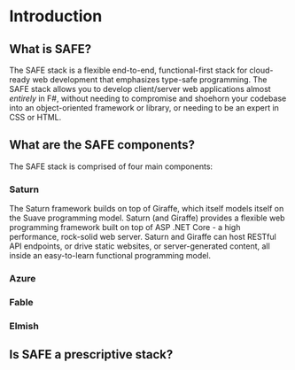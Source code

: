 # Introduction

## What is SAFE?
The SAFE stack is a flexible end-to-end, functional-first stack for cloud-ready web development that emphasizes type-safe programming. The SAFE stack allows you to develop client/server web applications almost *entirely* in F#, without needing to compromise and shoehorn your codebase into an object-oriented framework or library, or needing to be an expert in CSS or HTML.

## What are the SAFE components?
The SAFE stack is comprised of four main components:

### Saturn
The Saturn framework builds on top of Giraffe, which itself models itself on the Suave programming model. Saturn (and Giraffe) provides a flexible web programming framework built on top of ASP .NET Core - a high performance, rock-solid web server. Saturn and Giraffe can host RESTful API endpoints, or drive static websites, or server-generated content, all inside an easy-to-learn functional programming model.
### Azure
### Fable
### Elmish

## Is SAFE a prescriptive stack?